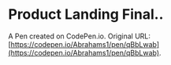 # Product Landing Final..

A Pen created on CodePen.io. Original URL: [https://codepen.io/Abrahams1/pen/qBbLwab](https://codepen.io/Abrahams1/pen/qBbLwab).


